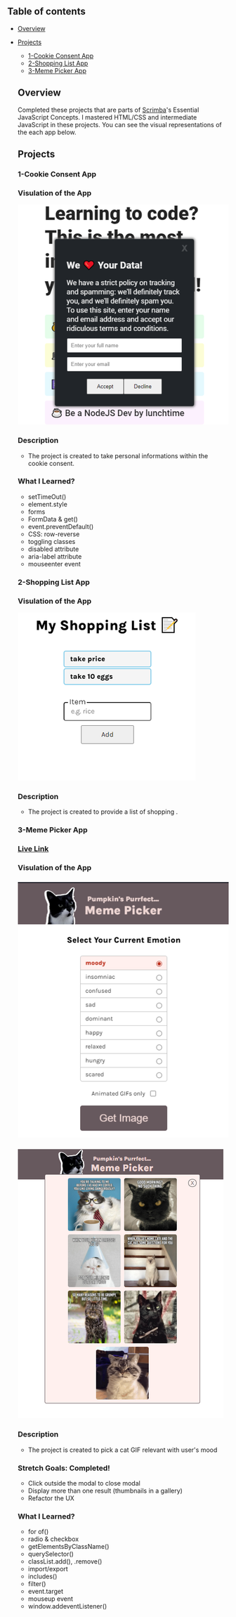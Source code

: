 ## Table of contents

- [Overview](#overview)

- [Projects](#projects)

  - [1-Cookie Consent App](#nft-site)
  - [2-Shopping List App](#shopping-list)
  - [3-Meme Picker App](#meme-picker)


  ## Overview

  Completed these projects that are parts of [Scrimba](https://scrimba.com/learn/frontend/)'s Essential JavaScript Concepts.  I mastered HTML/CSS and intermediate JavaScript in these projects.
  You can see the visual representations of the each app below.

  ## Projects

  ### 1-Cookie Consent App
  
  ### Visulation of the App


  ![image](./1-cookie-consent-app/cookie-consent.png)
  
  ### Description

  - The project is created to take personal informations within the cookie consent.

 
  ### What I Learned?
  

  - setTimeOut()
  - element.style
  - forms
  - FormData & get()
  - event.preventDefault()
  - CSS: row-reverse
  - toggling classes
  - disabled attribute
  - aria-label attribute
  - mouseenter event
  
  
  ### 2-Shopping List App
  
  ### Visulation of the App


  ![image](./2-shopping-list-app/shopping-list.png)
  
  ### Description

  - The project is created to provide a list of shopping .

  
  
  ### 3-Meme Picker App
  
  ### [Live Link](https://scrimba-meme-picker.netlify.app/)
  
  ### Visulation of the App


  ### ![image](./3-meme-picker-app/picker.png)
  ### ![image](./3-meme-picker-app/pick2.png)
  
  ### Description

  - The project is created to pick a cat GIF relevant with user's mood
  
  ### Stretch Goals: Completed!
  
  - Click outside the modal to close modal
  - Display more than one result (thumbnails in a gallery)
  - Refactor the UX
  

 
  ### What I Learned?
  

  - for of()
  - radio & checkbox
  - getElementsByClassName()
  - querySelector()
  - classList.add(), .remove()
  - import/export
  - includes()
  - filter()
  - event.target
  - mouseup event
  - window.addeventListener()
  




  
  
